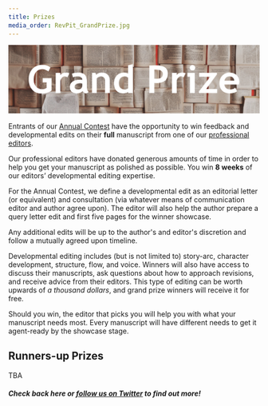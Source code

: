 ```yaml
---
title: Prizes
media_order: RevPit_GrandPrize.jpg
---
```


![RevPit Grand Prize](RevPit_GrandPrize.jpg)

Entrants of our [Annual Contest](http://reviseresub.com/annual-contest) have the opportunity to win feedback and developmental edits on their **full** manuscript from one of our [professional editors](http://reviseresub.com/editors).

Our professional editors have donated generous amounts of time in order to help you get your manuscript as polished as possible. You win **8 weeks** of our editors’ developmental editing expertise.

For the Annual Contest, we define a developmental edit as an editorial letter (or equivalent) and consultation (via whatever means of communication editor and author agree upon). The editor will also help the author prepare a query letter edit and first five pages for the winner showcase.

Any additional edits will be up to the author's and editor's discretion and follow a mutually agreed upon timeline.

Developmental editing includes (but is not limited to) story-arc, character development, structure, flow, and voice. Winners will also have access to discuss their manuscripts, ask questions about how to approach revisions, and receive advice from their editors. This type of editing can be worth upwards of _a thousand dollars_, and grand prize winners will receive it for free.

Should you win, the editor that picks you will help you with what your manuscript needs most. Every manuscript will have different needs to get it agent-ready by the showcase stage. 

## Runners-up Prizes

TBA

##### Check back here or [follow us on Twitter](https://twitter.com/ReviseResub?target=_blank) to find out more!


